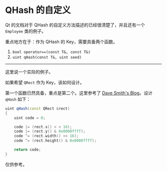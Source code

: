 QHash 的自定义
=====

Qt 的文档对于 QHash 的自定义方法描述的已经很清楚了，并且还有一个 `Employee` 类的例子。

重点地方在于：作为 QHash 的 Key，需要具备两个函数。

1. `bool operator==(const T&, const T&)`
2. `uint qHash(const T&, uint seed)`

------

这里说一个实际的例子。

如果希望 `QRect` 作为 Key，该如何设计。

第一个函数已然具备，重点是第二个。这里参考了 [Dave Smith's Blog](http://thesmithfam.org/blog/2008/01/17/using-qrect-with-qhash/)。设计 `qHash` 如下：

```cpp
uint qHash(const QRect &rect)
{
    uint code = 0;

    code |= (rect.x() < < 16);
    code |= (rect.y() & 0x0000ffff);
    code ^= (rect.width() << 16);
    code ^= (rect.height() & 0x0000ffff);

    return code;
}
```

仅供参考。
